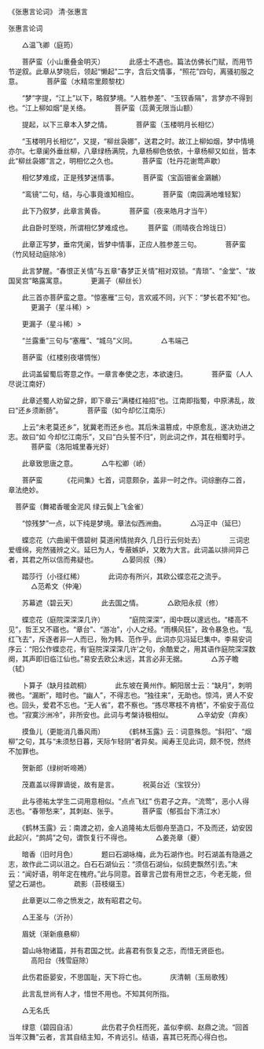 《张惠言论词》 清·张惠言 



张惠言论词


　　△温飞卿（庭筠）

　　菩萨蛮（小山重叠金明灭）
　
　　此感士不遇也。篇法仿佛长门赋，而用节节逆叙。此章从梦晓后，领起“懒起”二字，含后文情事，“照花”四句，离骚初服之意。
　
　　菩萨蛮（水精帘里颇黎枕）

　　“梦”字提，“江上”以下，略叙梦境。“人胜参差”、“玉钗香隔”，言梦亦不得到也。“江上柳如烟”是关络。
　
　　菩萨蛮（蕊黄无限当山额）

　　提起，以下三章本入梦之情。
　
　　菩萨蛮（玉楼明月长相忆）

　　“玉楼明月长相忆”，又提，“柳丝袅娜”，送君之时。故江上柳如烟，梦中情境亦尔。七章阑外垂丝柳，八章绿杨满院，九章杨柳色依依，十章杨柳又如丝，皆本此“柳丝袅娜”言之，明相忆之久也。
　
　　菩萨蛮（牡丹花谢莺声歇）

　　相忆梦难成，正是残梦迷情事。
　
　　菩萨蛮（宝函钿雀金鸂鶒）

　　“鸾镜”二句，结，与心事竟谁知相应。
　
　　菩萨蛮（南园满地堆轻絮）

　　此下乃叙梦，此章言黄昏。
　
　　菩萨蛮（夜来皓月才当午）

　　此自卧时至晓，所谓相忆梦难成也。
　　菩萨蛮（雨晴夜合玲珑日）

　　此章正写梦，垂帘凭阑，皆梦中情事，正应人胜参差三句。
　
　　菩萨蛮（竹风轻动庭除冷）

　　此言梦醒。“春恨正关情”与五章“春梦正关情”相对双锁。“青琐”、“金堂”、“故国吴宫”略露寓意。
　
　　更漏子（柳丝长）

　　此三首亦菩萨蛮之意。“惊塞雁”三句，言欢戚不同，兴下：“梦长君不知”也。
　
　　更漏子（星斗稀）>

　　更漏子（星斗稀）>

　　“兰露重”三句与“塞雁”、“城乌”义同。
　
　　△韦端己

　　菩萨蛮（红楼别夜堪惆怅）

　　此词盖留蜀后寄意之作。一章言奉使之志，本欲速归。
　
　　菩萨蛮（人人尽说江南好）

　　此章述蜀人劝留之辞，即下章云“满楼红袖招”也。江南即指蜀，中原沸乱，故曰“还乡须断肠”。
　
　　菩萨蛮（如今却忆江南乐）

　　上云“未老莫还乡”，犹冀老而还乡也。其后朱温篡成，中原愈乱，遂决劝进之志。故曰“如     今却忆江南乐”，又曰“白头誓不归”，则此词之作，其在相蜀时乎。
　
　　菩萨蛮（洛阳城里春光好）

　　此章致思唐之意。
　
　　△牛松卿（峤）

　　菩萨蛮
　
　　《花间集》七首，词意颇杂，盖非一时之作。词综删存二首，章法绝妙。

　菩萨蛮（舞裙香暖金泥风 绿云鬓上飞金雀）

　　“惊残梦”一点，以下纯是梦境。章法似西洲曲。
　
　　△冯正中（延巳）

　　蝶恋花（六曲阑干偎碧树 莫道闲情抛弃久 几日行云何处去）
　
　　三词忠爱缠绵，宛然骚辨之义。延巳为人，专蔽嫉妒，又敢为大言。此词盖以排间异己者，其君之所以信而弗疑也。
　
　　△晏同叔（殊）

　　踏莎行（小径红稀）
　
　　此词亦有所兴，其欧公蝶恋花之流乎。
　
　　△范希文（仲淹）

　　苏幕遮（碧云天）
　
　　此去国之情。
　
　　△欧阳永叔（修）

　　蝶恋花（庭院深深深几许）
　
　　“庭院深深”，闺中既以邃远也。“楼高不见”，哲王又不寤也。“章台”、“游冶”，小人之经。“雨横风狂”，政令暴急也。“乱红飞去”，斥逐者非一人而已，殆为韩、范作乎。此词亦见冯延巳集中。李易安词序云：“阳公作蝶恋花，有‘庭院深深深几许’之句，余酷爱之，用其语作庭院深深数阕，其声即旧临江仙也。”易安去欧公未远，其言必非无据。
　
　　△苏子瞻（轼）

　　卜算子（缺月挂疏桐）
　
　　此东坡在黄州作。鮦阳居士云：“缺月”，刺明微也。“漏断”，暗时也。“幽人”，不得志也。“独往来”，无助也。惊鸿，贤人不安也。回头，爱君不忘也。“无人省”，君不察也。“拣尽寒枝不肯栖”，不偷安于高位也。“寂寞沙洲冷”，非所安也。此词与考槃诗极相似。
　
　　△辛幼安（弃疾）

　　摸鱼儿（更能消几番风雨）
　
　　《鹤林玉露》云：词意殊怨。“斜阳”、“烟柳”之句，其与“未须愁日暮，天际乍轻阴”者异矣。闻寿王见此词，颇不悦，然终不加罪也。

　　贺新郎（绿树听啼鴂）

　　茂嘉盖以得罪谪徙，故有是言。
　
　　祝英台近（宝钗分）

　　此与德祐太学生二词用意相似。“点点飞红” 伤君子之弃。“流莺”，恶小人得志也。“春带愁来”，其刺赵、张乎。
　
　　菩萨蛮（郁孤台下清江水）

　　《鹤林玉露》云：南渡之初，金人追隆祐太后御舟至造口，不及而还，幼安因此起兴，“鹧鸪”之句，谓恢复行不得也。
　
　　△姜尧章（夔）

　　暗香（旧时月色）
　
　　题曰石湖咏梅，此为石湖作也。时石湖盖有隐遁之志，故作此二词以沮之。白石石湖仙云：“须信石湖仙，似鸱吏飘然引去。”末云：“闻好语，明年定在槐府。”此与同意。首章言己尝有用世之志，今老无能，但望之石湖也。
　
　　疏影（苔枝缀玉）

　　此章更以二帝之愤发之，故有昭君之句。

　　△王圣与（沂孙）

　　眉妩（渐新痕悬柳）

　　碧山咏物诸篇，并有君国之忧。此喜君有恢复之志，而惜无贤臣也。
　
　　高阳台（残雪庭除）

　　此伤君臣晏安，不思国耻，天下将亡也。
　
　　庆清朝（玉局歌残）

　　此言乱世尚有人才，惜世不用也。不知其何所指。

　　△无名氏

　　绿意（碧园自洁）
　
　　此伤君子负枉而死，盖似李纲、赵鼎之流。“回首当年汉舞”云者，言其自结主知，不肯远引。结语，喜其已死而心得白也。
　
